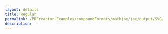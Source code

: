 ```yaml
---
layout: details
title: Regular
permalink: /PDFreactor-Examples/compoundFormats/mathjax/jax/output/SVG/fonts/TeX/Size3/Regular/
description: 
---
```





